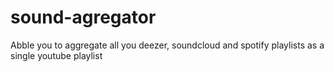 sound-agregator
===============

Abble you to aggregate all you deezer, soundcloud and spotify playlists as a single youtube playlist

